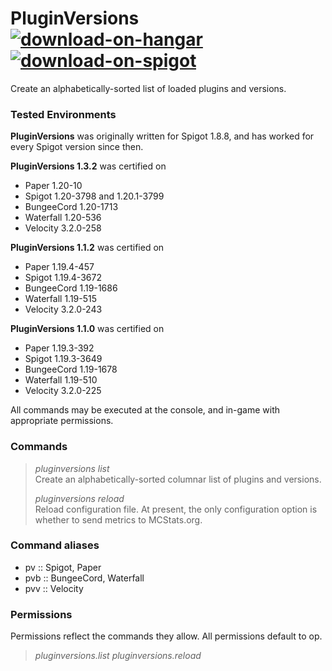 # PluginVersions &nbsp; &nbsp; &nbsp; &nbsp; &nbsp; <a href="https://hangar.papermc.io/SlimeDog/PluginVersions">![download-on-hangar](https://user-images.githubusercontent.com/17748923/187102194-00e910e6-ee8e-42cb-bfe1-d2f9e657ef4b.png)</a> <a href="https://www.spigotmc.org/resources/70927/">![download-on-spigot](https://user-images.githubusercontent.com/17748923/187102011-b72e0f1d-ba74-4cb2-a69e-46f48cb364b5.png)</a>

Create an alphabetically-sorted list of loaded plugins and versions.

### Tested Environments
**PluginVersions** was originally written for Spigot 1.8.8, and has worked for every Spigot version since then.

**PluginVersions 1.3.2** was certified on
- Paper 1.20-10
- Spigot 1.20-3798 and 1.20.1-3799
- BungeeCord 1.20-1713
- Waterfall 1.20-536
- Velocity 3.2.0-258

**PluginVersions 1.1.2** was certified on
- Paper 1.19.4-457
- Spigot 1.19.4-3672
- BungeeCord 1.19-1686
- Waterfall 1.19-515
- Velocity 3.2.0-243

**PluginVersions 1.1.0** was certified on
- Paper 1.19.3-392
- Spigot 1.19.3-3649
- BungeeCord 1.19-1678
- Waterfall 1.19-510
- Velocity 3.2.0-225

All commands may be executed at the console, and in-game with appropriate permissions.

### Commands
> _pluginversions list_  
> Create an alphabetically-sorted columnar list of plugins and versions.
> 
> _pluginversions reload_  
> Reload configuration file.
> At present, the only configuration option is whether to send metrics to MCStats.org.

### Command aliases
- pv :: Spigot, Paper
- pvb :: BungeeCord, Waterfall
- pvv :: Velocity

### Permissions
Permissions reflect the commands they allow. All permissions default to op.

> _pluginversions.list_
> _pluginversions.reload_
